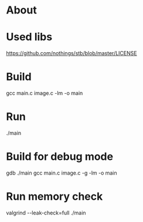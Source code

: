 # About

# Used libs
https://github.com/nothings/stb/blob/master/LICENSE
# Build
gcc main.c image.c -lm -o main

# Run
./main

# Build for debug mode
gdb ./main
gcc main.c image.c -g -lm -o main 

# Run memory check
valgrind --leak-check=full ./main